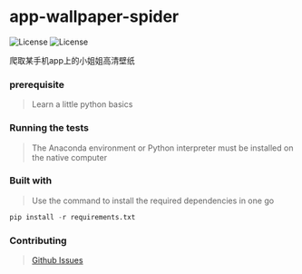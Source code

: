 # app-wallpaper-spider

![License](https://img.shields.io/badge/License-Apache2.0-brightgreen)
![License](https://img.shields.io/badge/Version-v0.1-yellow)

爬取某手机app上的小姐姐高清壁纸

### prerequisite

> Learn a little python basics  

### Running the tests

>The Anaconda environment or Python interpreter must be installed on the native computer

### Built with

>Use the command to install the required dependencies in one go

```python
pip install -r requirements.txt
```

### Contributing

>[Github Issues](https://github.com/waahah/app-wallpaper-spider/issues)
